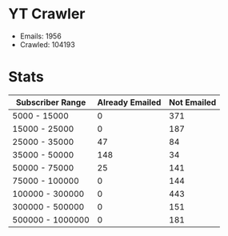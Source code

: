 # YT Crawler
- Emails: 1956
- Crawled: 104193

# Stats
| Subscriber Range  | Already Emailed | Not Emailed |
|-------|-------|-------|
| 5000 - 15000 | 0 | 371 |
| 15000 - 25000 | 0 | 187 |
| 25000 - 35000 | 47 | 84 |
| 35000 - 50000 | 148 | 34 |
| 50000 - 75000 | 25 | 141 |
| 75000 - 100000 | 0 | 144 |
| 100000 - 300000 | 0 | 443 |
| 300000 - 500000 | 0 | 151 |
| 500000 - 1000000 | 0 | 181 |
